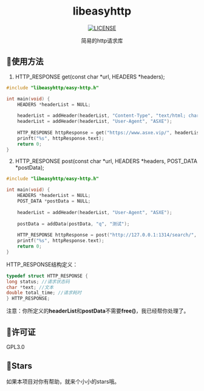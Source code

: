 <div align="center">
<h1 align="center">libeasyhttp</h1>

[![LICENSE](https://img.shields.io/badge/License-gpl3.0-red)]()

<p>简易的http请求库</p>
</div>

## 🎈使用方法

1. HTTP_RESPONSE get(const char *url, HEADERS *headers);
```C
#include "libeasyhttp/easy-http.h"

int main(void) {
    HEADERS *headerList = NULL;
    
    headerList = addHeader(headerList, "Content-Type", "text/html; charset=utf-8");
    headerList = addHeader(headerList, "User-Agent", "ASXE");
    
    HTTP_RESPONSE httpResponse = get("https://www.asxe.vip/", headerList);
    prinft("%s", httpResponse.text);
    return 0;
}
```

2. HTTP_RESPONSE post(const char *url, HEADERS *headers, POST_DATA *postData);

```C
#include "libeasyhttp/easy-http.h"

int main(void) {
    HEADERS *headerList = NULL;
    POST_DATA *postData = NULL;
    
    headerList = addHeader(headerList, "User-Agent", "ASXE");
    
    postData = addData(postData, "q", "测试");
    
    HTTP_RESPONSE httpResponse = post("http://127.0.0.1:1314/search/", headerList, postData);
    printf("%s", httpResponse.text);
    return 0;
}
```

HTTP_RESPONSE结构定义：

```C
typedef struct HTTP_RESPONSE {
long status; //请求状态码
char *text; //文本
double total_time; //请求耗时
} HTTP_RESPONSE;
```

注意：你所定义的**headerList**和**postData**不需要**free()**，我已经帮你处理了。
## 🎉许可证
GPL3.0

## 🎁Stars

如果本项目对你有帮助，就来个小小的stars哦。
